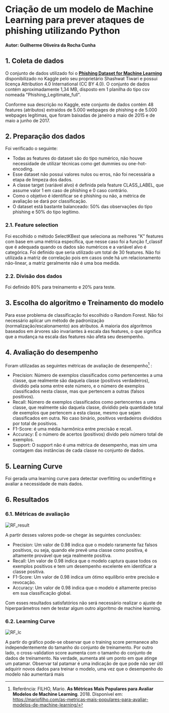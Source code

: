 # Criação de um modelo de Machine Learning para prever ataques de phishing utilizando Python
#### Autor: Guilherme Oliveira da Rocha Cunha

## 1. Coleta de dados
O conjunto de dados utilizado foi o [**Phishing Dataset for Machine Learning**](https://www.kaggle.com/datasets/shashwatwork/phishing-dataset-for-machine-learning) disponibilizado no Kaggle pelo seu proprietário Shashwat Tiwari e possui licença Attribution 4.0 International (CC BY 4.0). O conjunto de dados contém aproximadamente 1,34 MB, disposto em 1 planilha do tipo csv nomeada "Phishing_Legitimate_full".

Conforme sua descrição no Kaggle, este conjunto de dados contém 48 features (atributos) extraídos de 5.000 webpages de phishing e de 5.000 webpages legítimas, que foram baixadas de janeiro a maio de 2015 e de maio a junho de 2017.

## 2. Preparação dos dados
Foi verificado o seguinte: 
- Todas as features do dataset são do tipo numérico, não houve necessidade de utilizar técnicas como get dummies ou one-hot-encoding.
- Esse dataset não possui valores nulos ou erros, não foi necessária a etapa de limpeza dos dados.
- A classe target (variável alvo) é definida pela feature CLASS_LABEL, que assume valor 1 em caso de phishing e 0 caso contrário.
- Como o objetivo é identificar se é phishing ou não, a métrica de avaliação se dará por classificação.
- O dataset está bastante balanceado: 50% das observações do tipo phishing e 50% do tipo legítimo.

### 2.1. Feature selection
Foi escolhido o método SelectKBest que seleciona as melhores "K" features com base em uma métrica específica, que nesse caso foi a função f_classif que é adequada quando os dados são numéricos e a variável alvo é categórica. Foi definido que seria utilizado um total de 30 features. Não foi utilizada a matriz de correlação pois em casos onde há um relacionamento não-linear, a matriz geralmente não é uma boa medida.

### 2.2. Divisão dos dados
Foi definido 80% para treinamento e 20% para teste.

## 3. Escolha do algoritmo e Treinamento do modelo
Para esse problema de classificação foi escolhido o Random Forest. Não foi necessário aplicar um método de padronização (normalização/escalonamento) aos atributos. A maioria dos algoritmos baseados em árvores são invariantes à escala das features, o que significa que a mudança na escala das features não afeta seu desempenho. 

## 4. Avaliação do desempenho
Foram utilizadas as seguintes métricas de avaliação de desempenho[^1] :
- Precision: Número de exemplos classificados como pertencentes a uma classe, que realmente são daquela classe (positivos verdadeiros), dividido pela soma entre este número, e o número de exemplos classificados nesta classe, mas que pertencem a outras (falsos positivos).
- Recall: Número de exemplos classificados como pertencentes a uma classe, que realmente são daquela classe, dividido pela quantidade total de exemplos que pertencem a esta classe, mesmo que sejam classificados em outra. No caso binário, positivos verdadeiros divididos por total de positivos.
- F1-Score: é uma média harmônica entre precisão e recall.
- Accuracy: É o número de acertos (positivos) divido pelo número total de exemplos.
- Support: O support não é uma métrica de desempenho, mas sim uma contagem das instâncias de cada classe no conjunto de dados.

[^1]: Referência: FILHO, Mario. **As Métricas Mais Populares para Avaliar Modelos de Machine Learning**. 2018. Disponível em: https://mariofilho.com/as-metricas-mais-populares-para-avaliar-modelos-de-machine-learning/

## 5. Learning Curve
Foi gerada uma learning curve para detectar overfitting ou underfitting e avaliar a necessidade de mais dados.

## 6. Resultados
### 6.1. Métricas de avaliação
![RF_result](https://github.com/Gui-lherme-Oliv/PhishingPrediction_ML/assets/123426025/ed8f3821-f604-49f6-9a9a-41bcf00116a5)

A partir desses valores pode-se chegar às seguintes conclusões:
-  Precision: Um valor de 0.98 indica que o modelo raramente faz falsos positivos, ou seja, quando ele prevê uma classe como positiva, é altamente provável que seja realmente positiva.
-  Recall: Um valor de 0.98 indica que o modelo captura quase todos os exemplos positivos e tem um desempenho excelente em identificar a classe positiva.
-  F1-Score: Um valor de 0.98 indica um ótimo equilíbrio entre precisão e revocação.
-  Accuracy: Um valor de 0.98 indica que o modelo é altamente preciso em sua classificação global.

Com esses resultados satisfatórios não será necessário realizar o ajuste de hiperparâmetros nem de testar algum outro algoritmo de machine learning.

### 6.2. Learning Curve
![RF_lc](https://github.com/Gui-lherme-Oliv/PhishingPrediction_ML/assets/123426025/ac062ffb-b9ec-43be-abc2-3485e20aaf73)

A partir do gráfico pode-se observar que o training score permanece alto independentemente do tamanho do conjunto de treinamento. Por outro lado, o cross-validation score aumenta com o tamanho do conjunto de dados de treinamento. Na verdade, aumenta até um ponto em que atinge um patamar. Observar tal patamar é uma indicação de que pode não ser útil adquirir novos dados para treinar o modelo, uma vez que o desempenho do modelo não aumentará mais
